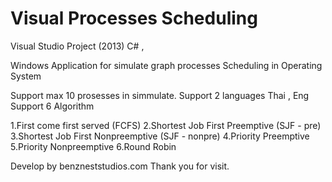 # Visual Processes Scheduling

Visual Studio Project (2013) C# ,

Windows Application for simulate graph processes Scheduling in Operating System

Support max 10 prosesses in simmulate.
Support 2 languages Thai , Eng
Support 6 Algorithm

1.First come first served  (FCFS)
2.Shortest Job First Preemptive  (SJF - pre)
3.Shortest Job First Nonpreemptive  (SJF - nonpre)
4.Priority Preemptive
5.Priority Nonpreemptive
6.Round Robin

Develop by benzneststudios.com
Thank you for visit.
